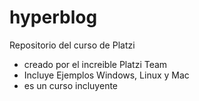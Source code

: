 # hyperblog
Repositorio del curso de Platzi 
* creado por el increible Platzi Team
* Incluye Ejemplos Windows, Linux y Mac
* es un curso incluyente
